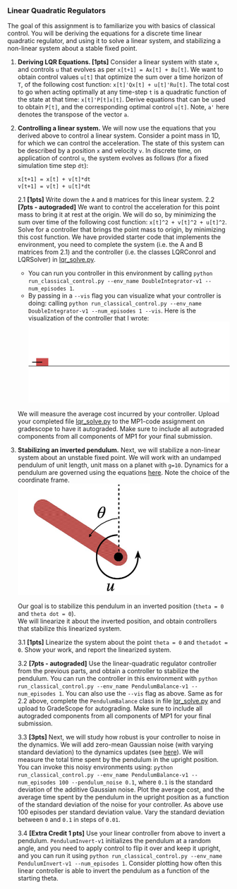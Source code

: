 ### Linear Quadratic Regulators
The goal of this assignment is to familiarize you with basics of classical
control. You will be deriving the equations for a discrete time linear
quadratic regulator, and using it to solve a linear system, and stabilizing a
non-linear system about a stable fixed point.

1. **Deriving LQR Equations. [1pts]** Consider a linear system with state `x`, and
   controls `u` that evolves as per `x[t+1] = Ax[t] + Bu[t]`. We want to obtain
   control values `u[t]` that optimize the sum over a time horizon of `T`, of
   the following cost function: `x[t]'Qx[t] + u[t]'Ru[t]`. The total cost to go
   when acting optimally at any time-step `t` is a quadratic function of the
   state at that time: `x[t]'P[t]x[t]`. Derive equations that can be used to
   obtain `P[t]`, and the corresponding optimal control `u[t]`. Note, `a'` here
   denotes the transpose of the vector `a`.

2. **Controlling a linear system.** We will now use the equations that you
   derived above to control a linear system. Consider a point mass in 1D, for
   which we can control the acceleration. The state of this system can be
   described by a position `x` and velocity `v`. In discrete time, on
   application of control `u`, the system evolves as follows (for a fixed
   simulation time step `dt`):
   ```
   x[t+1] = x[t] + v[t]*dt
   v[t+1] = v[t] + u[t]*dt
   ```
   2.1 **[1pts]** Write down the `A` and `B` matrices for this linear system.
   2.2 **[7pts - autograded]** We want to control the acceleration for this point mass to
   bring it at rest at the origin. We will do so, by minimizing the sum over
   time of the following cost function: `x[t]^2 + v[t]^2 + u[t]^2`. Solve for a
   controller that brings the point mass to origin, by minimizing this cost
   function. We have provided starter code that implements the environment, you
   need to complete the system (i.e. the A and B matrices from 2.1) and the
   controller (i.e. the classes LQRConrol and LQRSolver) in
   [lqr_solve.py](lqr_solve.py).
      - You can run you controller in this environment by calling `python
        run_classical_control.py --env_name DoubleIntegrator-v1 --num_episodes
        1`.
      - By passing in a `--vis` flag you can visualize what your controller is
        doing: calling `python run_classical_control.py --env_name
        DoubleIntegrator-v1 --num_episodes 1 --vis`. Here is the visualization
        of the controller that I wrote: ![](vis-DoubleIntegrator-v1-0.gif)
      
      We will measure the average cost incurred by your controller. Upload your
      completed file [lqr_solve.py](lqr_solve.py) to the MP1-code assignment on
      gradescope to have it autograded.  Make sure to include all autograded
      components from all components of MP1 for your final submission.

3. **Stabilizing an inverted pendulum.** Next, we will stabilize a
   non-linear system about an unstable fixed point. We will work with an
   undamped pendulum of unit length, unit mass on a planet with `g=10`.
   Dynamics for a pendulum are governed using the equations
   [here](envs/pendulum.py#L57). Note the choice of the coordinate frame. <br/>
   <img src=pendulum-fig.jpeg width=300px>
   
   Our goal is to stabilize this pendulum in an inverted position (`theta = 0`
   and `theta dot = 0`).  
   We will linearize it about the inverted position, and obtain controllers
   that stabilize this linearized system.

   3.1 **[1pts]** Linearize the system about the point `theta = 0` and `thetadot
   = 0`.  Show your work, and report the linearized system.

   3.2 **[7pts - autograded]** Use the linear-quadratic regulator controller from the
   previous parts, and obtain a controller to stabilize the pendulum. You can
   run the controller in this environment with `python run_classical_control.py
   --env_name PendulumBalance-v1 --num_episodes 1`.  You can also use the
   `--vis` flag as above. Same as for 2.2 above, complete the `PendulumBalance`
   class in file [lqr_solve.py](lqr_solve.py) and upload to GradeScope for
   autograding.  Make sure to include all autograded components from all
   components of MP1 for your final submission.

   3.3 **[3pts]** Next, we will study how robust is your controller to noise in
   the dynamics. We will add zero-mean Gaussian noise (with varying standard
   deviation) to the dynamics updates (see [here](envs/pendulum.py#L69)). We
   will measure the total time spent by the pendulum in the upright position.
   You can invoke this noisy environments using: `python
   run_classical_control.py --env_name PendulumBalance-v1 --num_episodes 100
   --pendulum_noise 0.1`, where `0.1` is the standard deviation of the additive
   Gaussian noise. Plot the average cost, and the average time spent by the
   pendulum in the upright position as a function of the standard deviation of
   the noise for your controller. As above use 100 episodes per standard
   deviation value.  Vary the standard deviation between `0` and `0.1` in steps
   of `0.01`.
   
   3.4 **[Extra Credit 1 pts]** Use your linear controller from above to invert
   a pendulum.  `PendulumInvert-v1` initializes the pendulum at a random angle,
   and you need to apply control to flip it over and keep it upright, and you
   can run it using `python run_classical_control.py --env_name
   PendulumInvert-v1 --num_episodes 1`.  Consider plotting how often this
   linear controller is able to invert the pendulum as a function of the
   starting theta.
